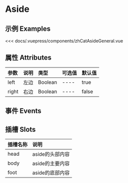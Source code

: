 
# Aside 

## 示例 Examples

<zh-cat-aside-general></zh-cat-aside-general>
<code-show>
<<< docs/.vuepress/components/zhCatAsideGeneral.vue 
</code-show>

## 属性 Attributes

| 参数  | 说明  | 类型   | 可选值           | 默认值 |
|:------|:-------------|:-------|:------------------|:--------|
| left | 左边 | Boolean | ---- | true |
| right | 右边 | Boolean | ---- | false |

## 事件 Events
<!-- 
| 事件名称  | 说明    | 回调参数 |
|:------|:---------------|:--------| -->

## 插槽 Slots

| 插槽名称  | 说明 |
|:------|:---------------|
| head | aside的头部内容 |
| body | aside的主要内容 |
| foot | aside的底部内容 |
